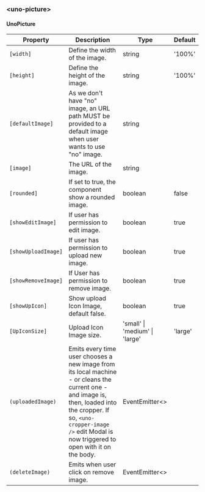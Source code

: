 ### \<uno-picture\>
#### UnoPicture

| Property | Description | Type | Default |
| -------- | ----------- | ---- | ------- |
| `[width]` | Define the width of the image. | string | '100%' |
| `[height]` | Define the height of the image. | string | '100%' |
| `[defaultImage]` | As we don't have "no" image, an URL path MUST be provided to a default image when user wants to use "no" image. | string | |
| `[image]` | The URL of the image. | string | |
| `[rounded]` | If set to true, the component show a rounded image. | boolean | false |
| `[showEditImage]` | If user has permission to edit image. | boolean | true |
| `[showUploadImage]` | If user has permission to upload new image. | boolean | true |
| `[showRemoveImage]` | If User has permission to remove image. | boolean | true |
| `[showUpIcon]` | Show upload Icon Image, default false. | boolean | true |
| `[UpIconSize]` | Upload Icon Image size. | 'small' \| 'medium' \| 'large' | 'large' |
| `(uploadedImage)` | Emits every time user chooses a new image from its local machine - or cleans the current one - and image is, then, loaded into the cropper. If so, `<uno-cropper-image />` edit Modal is now triggered to open with it on the body. | EventEmitter\<\> | |
| `(deleteImage)` | Emits when user click on remove image. | EventEmitter\<\> | |